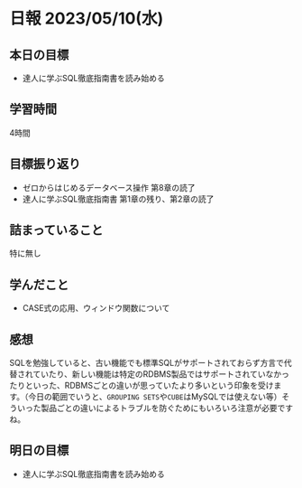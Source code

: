 # 日報 2023/05/10(水)

## 本日の目標
- 達人に学ぶSQL徹底指南書を読み始める

## 学習時間
4時間

## 目標振り返り
- ゼロからはじめるデータベース操作 第8章の読了
- 達人に学ぶSQL徹底指南書 第1章の残り、第2章の読了

## 詰まっていること
特に無し

## 学んだこと
- CASE式の応用、ウィンドウ関数について

## 感想
SQLを勉強していると、古い機能でも標準SQLがサポートされておらず方言で代替されていたり、新しい機能は特定のRDBMS製品ではサポートされていなかったりといった、RDBMSごとの違いが思っていたより多いという印象を受けます。（今日の範囲でいうと、`GROUPING SETS`や`CUBE`はMySQLでは使えない等）そういった製品ごとの違いによるトラブルを防ぐためにもいろいろ注意が必要ですね。

## 明日の目標
- 達人に学ぶSQL徹底指南書を読み始める

